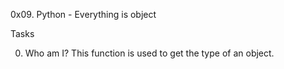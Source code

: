 0x09. Python - Everything is object

Tasks

0. Who am I?
This function is used to get the type of an object.
